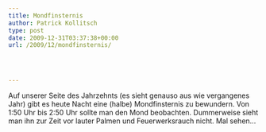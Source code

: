 ```yaml
---
title: Mondfinsternis
author: Patrick Kollitsch
type: post
date: 2009-12-31T03:37:38+00:00
url: /2009/12/mondfinsternis/




---
```

Auf unserer Seite des Jahrzehnts (es sieht genauso aus wie vergangenes Jahr) gibt es heute Nacht eine (halbe) Mondfinsternis zu bewundern. Von 1:50 Uhr bis 2:50 Uhr sollte man den Mond beobachten. Dummerweise sieht man ihn zur Zeit vor lauter Palmen und Feuerwerksrauch nicht. Mal sehen...